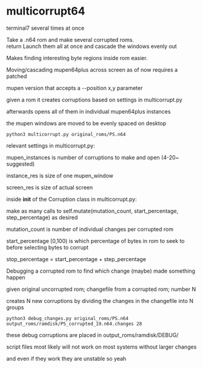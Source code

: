 # multicorrupt64
terminal7 several times at once

Take a .n64 rom and make several corrupted roms.  
return
Launch them all at once and cascade the windows evenly out


Makes finding interesting byte regions inside rom easier.



Moving/cascading mupen64plus across screen as of now requires a patched 

mupen version that accepts a --position x,y parameter 



given a rom it creates corruptions based on settings in multicorrupt.py

afterwards opens all of them in individual mupen64plus instances 

the mupen windows are moved to be evenly spaced on desktop

```python3 multicorrupt.py original_roms/PS.n64```


relevant settings in multicorrupt.py:

mupen_instances is number of corruptions to make and open (4-20~ suggested)

instance_res is size of one mupen_window

screen_res is size of actual screen




inside __init__ of the Corruption class in multicorrupt.py:

make as many calls to self.mutate(mutation_count, start_percentage, step_percentage) as desired

mutation_count is number of individual changes per corrupted rom

start_percentage [0,100) is which percentage of bytes in rom to seek to before selecting bytes to corrupt

stop_percentage = start_percentage + step_percentage





Debugging a corrupted rom to find which change (maybe) made something happen

given original uncorrupted rom;  changefile from a corrupted rom;  number N

creates N new corruptions by dividing the changes in the changefile into N groups

```python3 debug_changes.py original_roms/PS.n64 output_roms/ramdisk/PS_corrupted_19.n64.changes 28```

these debug corruptions are placed in output_roms/ramdisk/DEBUG/




script files most likely will not work on most systems without larger changes 

and even if they work they are unstable so yeah
